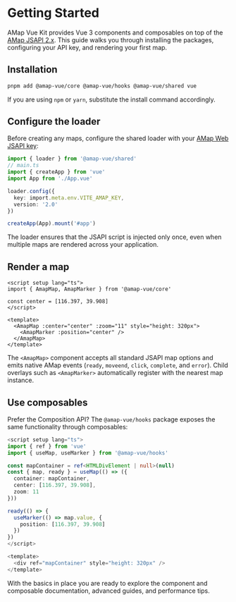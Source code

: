 # Getting Started

AMap Vue Kit provides Vue 3 components and composables on top of the [AMap JSAPI 2.x](https://lbs.amap.com/api/javascript-api/summary). This guide walks you through installing the packages, configuring your API key, and rendering your first map.

## Installation

```bash
pnpm add @amap-vue/core @amap-vue/hooks @amap-vue/shared vue
```

If you are using `npm` or `yarn`, substitute the install command accordingly.

## Configure the loader

Before creating any maps, configure the shared loader with your [AMap Web JSAPI key](https://lbs.amap.com/api/javascript-api/guide/create-project/get-key):

```ts
import { loader } from '@amap-vue/shared'
// main.ts
import { createApp } from 'vue'
import App from './App.vue'

loader.config({
  key: import.meta.env.VITE_AMAP_KEY,
  version: '2.0'
})

createApp(App).mount('#app')
```

The loader ensures that the JSAPI script is injected only once, even when multiple maps are rendered across your application.

## Render a map

```vue
<script setup lang="ts">
import { AmapMap, AmapMarker } from '@amap-vue/core'

const center = [116.397, 39.908]
</script>

<template>
  <AmapMap :center="center" :zoom="11" style="height: 320px">
    <AmapMarker :position="center" />
  </AmapMap>
</template>
```

The `<AmapMap>` component accepts all standard JSAPI map options and emits native AMap events (`ready`, `moveend`, `click`, `complete`, and `error`). Child overlays such as `<AmapMarker>` automatically register with the nearest map instance.

## Use composables

Prefer the Composition API? The `@amap-vue/hooks` package exposes the same functionality through composables:

```ts
<script setup lang="ts">
import { ref } from 'vue'
import { useMap, useMarker } from '@amap-vue/hooks'

const mapContainer = ref<HTMLDivElement | null>(null)
const { map, ready } = useMap(() => ({
  container: mapContainer,
  center: [116.397, 39.908],
  zoom: 11
}))

ready(() => {
  useMarker(() => map.value, {
    position: [116.397, 39.908]
  })
})
</script>

<template>
  <div ref="mapContainer" style="height: 320px" />
</template>
```

With the basics in place you are ready to explore the component and composable documentation, advanced guides, and performance tips.
